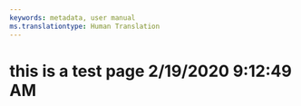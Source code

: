 ```yaml
---
keywords: metadata, user manual
ms.translationtype: Human Translation
---
```

# this is a test page 2/19/2020 9:12:49 AM